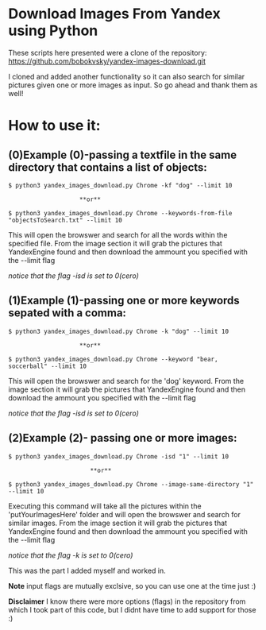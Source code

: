 # Download Images From Yandex using Python
These scripts here presented were a clone of the repository: https://github.com/bobokvsky/yandex-images-download.git 

I cloned and added another functionality so it can also search for similar pictures given one or more images as input. So go ahead and thank them as well!

# How to use it:

## (0)Example (0)-passing a textfile in the same directory that contains a list of objects:
`$ python3 yandex_images_download.py Chrome -kf "dog" --limit 10`
                       
                        **or**

`$ python3 yandex_images_download.py Chrome --keywords-from-file "objectsToSearch.txt" --limit 10`

This will open the browswer and search for all the words within the specified file. From the image section it will grab the pictures that YandexEngine found and then download the ammount you specified with the --limit flag

*notice that the flag -isd is set to 0(cero)*


## (1)Example (1)-passing one or more keywords sepated with a comma:
`$ python3 yandex_images_download.py Chrome -k "dog" --limit 10`
                       
                        **or**

`$ python3 yandex_images_download.py Chrome --keyword "bear, soccerball" --limit 10`

This will open the browswer and search for the 'dog' keyword. From the image section it will grab the pictures that YandexEngine found and then download the ammount you specified with the --limit flag

*notice that the flag -isd is set to 0(cero)*


## (2)Example (2)- passing one or more images:
`$ python3 yandex_images_download.py Chrome -isd "1" --limit 10`

                           **or**

`$ python3 yandex_images_download.py Chrome --image-same-directory "1" --limit 10`

Executing this command will take all the pictures within the 'putYourImagesHere' folder and will open the browswer and search for similar images. From the image section it will grab the pictures that YandexEngine found and then download the ammount you specified with the --limit flag

*notice that the flag -k is set to 0(cero)*

This was the part I added myself and worked in.

**Note**
input flags are mutually exclsive, so you can use one at the time just :)

**Disclaimer**
I know there were more options (flags) in the repository from which I took part of this code, but I didnt have time to add support for those :) 





